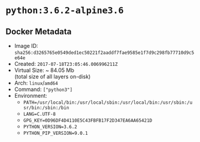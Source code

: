 # `python:3.6.2-alpine3.6`

## Docker Metadata

- Image ID: `sha256:d3265765e0549ded1ec50221f2aaddf7fae9585e1f7d9c298fb77710d9c5e64e`
- Created: `2017-07-18T23:05:46.006996211Z`
- Virtual Size: ~ 84.05 Mb  
  (total size of all layers on-disk)
- Arch: `linux`/`amd64`
- Command: `["python3"]`
- Environment:
  - `PATH=/usr/local/bin:/usr/local/sbin:/usr/local/bin:/usr/sbin:/usr/bin:/sbin:/bin`
  - `LANG=C.UTF-8`
  - `GPG_KEY=0D96DF4D4110E5C43FBFB17F2D347EA6AA65421D`
  - `PYTHON_VERSION=3.6.2`
  - `PYTHON_PIP_VERSION=9.0.1`
